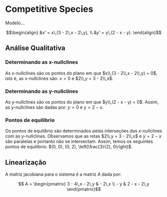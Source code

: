# Competitive Species

Modelo...

```math
\begin{align}
    &x' = x\,(3 - 2\,x - 2\,y), \\
    &y' = y\,(2 - x - y).
\end{align}
```

## Análise Qualitativa

### Determinando as x-nullclines

As x-nullclines são os pontos do plano em que $x\\,(3 - 2\\,x - 2\\,y) = 0$, isto é, as x-nullclines são: $x = 0$ e $2\\,y = 3 - 2\\,x$.

### Determinando as y-nullclines

As y-nullclines são os pontos do plano em que $y\\,(2 - x - y) = 0$. Assim, as y-nullclines são dadas por: $y = 0$ e $y = 2 - x$.

### Pontos de equilíbrio

Os pontos de equilíbrio são determinados pelas interseções das x-nullclines com as y-nullclines. Observamos que as retas $2\\,y = 3 - 2\\,x$ e $y = 2 - x$ são paralelas e portanto não se intersectam. Assim, temos os seguintes pontos de equilíbrio: $(0, 0), (0, 2), \left(\frac{3}{2}, 0\right)$.

## Linearização

A matriz jacobiana para o sistema é a matriz $A$ dada por:

```math
    A = \begin{pmatrix}
        3 - 4\,x - 2\,y & - 2\,x \\ - y & 2 - x - 2\,y
    \end{pmatrix}
```